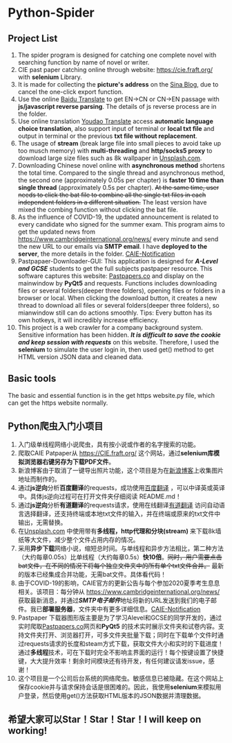 # Python-Spider

## Project List

1. The spider program is designed for catching one complete novel with searching function by name of novel or writer.
2. CIE past paper catching online through website: <https://cie.fraft.org/> with **selenium** Library.
3. It is made for collecting the **picture's address** on the [Sina Blog](http://blog.sina.com.cn/), due to cancel the one-click export function.
4. Use the online [Baidu Translate](https://fanyi.baidu.com) to get EN->CN or CN->EN passage with **js/javascript reverse parsing**. The details of js reverse process are in the folder.
5. Use online translation [Youdao Translate](http://fanyi.youdao.com) access **automatic language choice translation**, also support input of terminal or **local txt file** and output in terminal or the previous **txt file without replacement**.
6. The usage of **stream** (break large file into small pieces to avoid take up too musch memory) with **multi-threading** and **http/socks5 proxy** to download large size files such as 8k wallpaper in [Unsplash.com](https://www.unsplash.com).
7. Downloading Chinese novel online with **asynchronous method** shortens the total time. Compared to the single thread and asynchronous method, the second one (approximately 0.05s per chapter) is **faster 10 time than single thread** (approximately 0.5s per chapter).
~~At the same time, user needs to click the bat file to combine all the single txt files in each independent folders in a different situation.~~ The least version have mixed the combing function without clicking the bat file.
8. As the influence of COVID-19, the updated announcement is related to every candidate who signed for the summer exam. This program aims to get the updated news from <https://www.cambridgeinternational.org/news/> every minute and send the new URL to our emails via **SMTP email**. I have **deployed to the server**, the more details in the folder. [CAIE-Notification](https://github.com/YHPeter/Python-Web-Crawler/tree/master/CAIE-Notification-via-SMTP-Email)
9. Pastpapaer-Downloader-GUI: This application is designed for ***A-Level and GCSE*** students to get the full subjects pastpaper resource. This software captures this website: [Pastpapers.co](https://pastpapers.co) and display on the mainwindow by **PyQt5** and requests. Functions includes downloading files or several folders(deeper three folders), opening files or folders in a browser or local. When clicking the download button, it creates a new thread to download all files or several folders(deeper three folders), so mianwindow still can do actions smoothly. Tips: Every button has its own hotkeys, it will incredibly increase efficiency.
10. This project is a web crawler for a company background system. Sensitive information has been hidden. ***It is difficult to save the cookie and keep session with requests*** on this website. Therefore, I used the **selenium** to simulate the user login in, then used get() method to get HTML version JSON data and cleaned data.

## Basic tools

The basic and essential function is in the get https website.py file, which can get the https website normally.

## Python爬虫入门小项目

1. 入门级单线程网络小说爬虫，具有按小说或作者的名字搜索的功能。
2. 爬取CAIE Patpaper从 <https://CIE.fraft.org/> 这个网站，通过**selenium库模拟浏览器右键另存为下载PDF文件**。
3. 新浪博客由于取消了一键导出照片功能，这个项目是为在[新浪博客](http://blog.sina.com.cn/)上收集图片地址而制作的。
4. 通过**js逆向**分析**百度翻译**的requests，成功使用[百度翻译](https://fanyi.baidu.com) ，可以中译英或英译中。具体js逆向过程可在打开文件夹仔细阅读 README.md！
5. 通过**js逆向**分析**有道翻译**的requests请求，使用在线翻译[有道翻译](http://fanyi.youdao.com) 访问自动语言选择翻译，还支持终端或本地txt文件的输入，并在终端或原来的txt文件中输出，无需替换。
6. 在[Unsplash.com](https://www.unsplash.com) 中使用带有**多线程，http代理和分块(stream)** 来下载8k墙纸等大文件，减少整个文件占用内存的情况。
7. 采用**异步下载**网络小说，缩短总时间。与单线程和异步方法相比，第二种方法（大约每章0.05s）比单线程（大约每章0.5s）**快10倍**。~~同时，用户需要点击bat文件，在不同的情况下将每个独立文件夹中的所有单个txt文件合并。~~ 最新的版本已经集成合并功能，无需bat文件。具体看代码！
8. 由于COVID-19的影响，CAIE官方的更新公告与每个参加2020夏季考生息息相关。该项目：每分钟从 <https://www.cambridgeinternational.org/news/> 获取最新消息，并通过***SMTP电子邮件***地址将新的URL发送到我们的电子邮件。我已**部署服务器**，文件夹中有更多详细信息。[CAIE-Notification](https://github.com/YHPeter/Python-Web-Crawler/tree/master/CAIE-Notification-via-SMTP-Email)
9. Pastpaper 下载器图形版主要是为了学习Alevel和GCSE的同学开发的，通过实时爬取[Pastpapers.co](https://pastpapers.co)网页和**PyQt5** 的技术实时展示文件夹和试卷内容。支持文件夹打开、浏览器打开，可多文件夹批量下载；同时在下载单个文件时通过requests请求的长度和steam方式下载，获取文件大小和实时的下载进度！通过**多线程**技术，可在下载时完全不影响主界面的运行！每个按键设置了快捷键，大大提升效率！剩余时间模块还有待开发，有任何建议请发issue，感谢！
10. 这个项目是一个公司后台系统的网络爬虫。敏感信息已被隐藏。在这个网站上保存cookie并与请求保持会话是很困难的。因此，我使用**selenium**来模拟用户登录，然后使用get()方法获取HTML版本的JSON数据并清理数据。

## 希望大家可以Star！Star！Star！I will keep on working!

